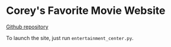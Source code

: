# Corey's Favorite Movie Website
[Github repository](https://github.com/coreyjpoff/ud036_StarterCode)

To launch the site, just run `entertainment_center.py`.

